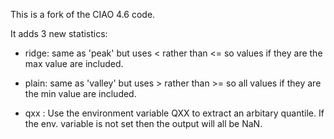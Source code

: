 

This is a fork of the CIAO 4.6 code.

It adds 3 new statistics:

  - ridge: same as 'peak' but uses < rather than <= so values if they
    are the max value are included.
    
  - plain: same as 'valley' but uses > rather than >= so all values 
    if they are the min value are included.

  - qxx : Use the environment variable QXX to extract an arbitary
    quantile.  If the env. variable is not set then the 
    output will all be NaN.

